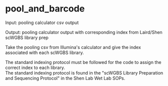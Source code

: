 # pool_and_barcode

Input: pooling calculator csv output

Output: pooling calculator output with corresponding index from Laird/Shen scWGBS library prep

Take the pooling csv from Illumina's calculator and give the index associated with each scWGBS library. 

The standard indexing protocol must be followed for the code to assign the correct index to each library.  
The standard indexing protocol is found in the "scWGBS Library Preparation and Sequencing Protocol" in the Shen Lab Wet Lab SOPs.
